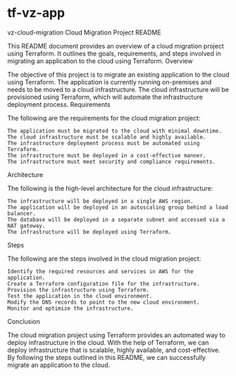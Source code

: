# tf-vz-app
vz-cloud-migration
Cloud Migration Project README

This README document provides an overview of a cloud migration project using Terraform. It outlines the goals, requirements, and steps involved in migrating an application to the cloud using Terraform.
Overview

The objective of this project is to migrate an existing application to the cloud using Terraform. The application is currently running on-premises and needs to be moved to a cloud infrastructure. The cloud infrastructure will be provisioned using Terraform, which will automate the infrastructure deployment process.
Requirements

The following are the requirements for the cloud migration project:

    The application must be migrated to the cloud with minimal downtime.
    The cloud infrastructure must be scalable and highly available.
    The infrastructure deployment process must be automated using Terraform.
    The infrastructure must be deployed in a cost-effective manner.
    The infrastructure must meet security and compliance requirements.

Architecture

The following is the high-level architecture for the cloud infrastructure:

    The infrastructure will be deployed in a single AWS region.
    The application will be deployed in an autoscaling group behind a load balancer.
    The database will be deployed in a separate subnet and accessed via a NAT gateway.
    The infrastructure will be deployed using Terraform.

Steps

The following are the steps involved in the cloud migration project:

    Identify the required resources and services in AWS for the application.
    Create a Terraform configuration file for the infrastructure.
    Provision the infrastructure using Terraform.
    Test the application in the cloud environment.
    Modify the DNS records to point to the new cloud environment.
    Monitor and optimize the infrastructure.

Conclusion

The cloud migration project using Terraform provides an automated way to deploy infrastructure in the cloud. With the help of Terraform, we can deploy infrastructure that is scalable, highly available, and cost-effective. By following the steps outlined in this README, we can successfully migrate an application to the cloud.
